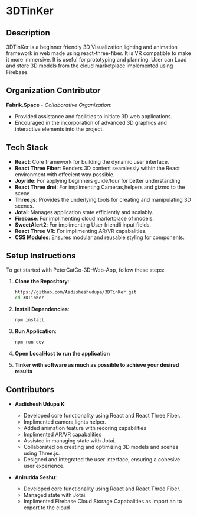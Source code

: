 # 3DTinKer

## Description

3DTinKer is a beginner friendly 3D Visualization,lighting and animation framework in web
made using react-three-fiber. It is VR compatible to make it more immersive. It is useful for prototyping and
planning.
User can Load and store 3D models from the cloud marketplace implemented using Firebase.

## Organization Contributor

**Fabrik.Space** - _Collaborative Organization_:

- Provided assistance and facilities to initiate 3D web applications.
- Encouraged in the incorporation of advanced 3D graphics and interactive elements into the project.

## Tech Stack

- **React**: Core framework for building the dynamic user interface.
- **React Three Fiber**: Renders 3D content seamlessly within the React environment with effecient way possible.
- **Joyride**: For applying beginners guide/tour for better understanding
- **React Three drei**: For implimenting Cameras,helpers and gizmo to the scene
- **Three.js**: Provides the underlying tools for creating and manipulating 3D scenes.
- **Jotai**: Manages application state efficiently and scalably.
- **Firebase**: For implimenting cloud marketplace of models.
- **SweetAlert2**: For implimenting User friendli input fields.
- **React Three VR**: For implimenting AR/VR capabalities.
- **CSS Modules**: Ensures modular and reusable styling for components.

## Setup Instructions

To get started with PeterCatCo-3D-Web-App, follow these steps:

1. **Clone the Repository**:

   ```bash
   https://github.com/Aadisheshudupa/3DTinKer.git
   cd 3DTinKer

   ```

2. **Install Dependencies**:

   ```bash
   npm install

   ```

3. **Run Application**:

   ```bash
   npm run dev

   ```

4. **Open LocalHost to run the application**
5. **Tinker with software as much as possible to achieve your desired results**

## Contributors

- **Aadishesh Udupa K**:

  - Developed core functionality using React and React Three Fiber.
  - Implimented camera,lights helper.
  - Added animation feature with recoring capabilities
  - Implimented AR/VR capabalities
  - Assisted in managing state with Jotai.
  - Collaborated on creating and optimizing 3D models and scenes using Three.js.
  - Designed and integrated the user interface, ensuring a cohesive user experience.

- **Anirudda Seshu**:
  - Developed core functionality using React and React Three Fiber.
  - Managed state with Jotai.
  - Implimented Firebase Cloud Storage Capabalities as import an to export to the cloud
